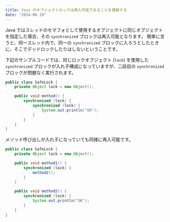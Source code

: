 ```yaml
---
title: Java のオブジェクトロックは再入可能であることを理解する
date: "2014-06-19"
---
```


Java ではスレッドのセマフォとして使用するオブジェクトに同じオブジェクトを指定した場合、その `synchronized` ブロックは再入可能となります。
簡単に言うと、同一スレッド内で、同一の `synchronized` ブロックに入ろうとしたときに、そこでデッドロックしたりはしないということです。

下記のサンプルコードでは、同じロックオブジェクト (`lock`) を使用した `synchronized` ブロックが入れ子構成になっていますが、二段目の `synchronized` ブロックが問題なく実行されます。

```java
public class SafeLock {
    private Object lock = new Object();

    public void method() {
        synchronized (lock) {
            synchronized (lock) {
                System.out.println("OK");
            }
        }
    }
}
```

メソッド呼び出しが入れ子になっていても同様に再入可能です。

```java
public class SafeLock {
    private Object lock = new Object();

    public void method1() {
        synchronized (lock) {
            method2();
        }
    }

    public void method2() {
        synchronized (lock) {
            System.out.println("OK");
        }
    }
}
```

